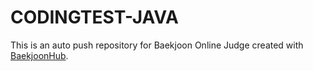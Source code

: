 # CODINGTEST-JAVA
This is an auto push repository for Baekjoon Online Judge created with [BaekjoonHub](https://github.com/BaekjoonHub/BaekjoonHub).
